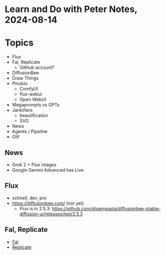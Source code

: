 # Learn and Do with Peter Notes, 2024-08-14

# Topics

- Flux
- Fal, Replicate
    - GitHub account?
- DiffusionBee
- Draw Things
- Pinokio
    - ComfyUI
    - flux-webui
    - Open WebUI
- Megaprompts vs GPTs
- Jankifiers
    - beautification
    - SVG
- News
- Agents / Pipeline
- Glif

## News

- Grok 2 + Flux images
- Google Gemini Advanced has Live

## Flux

- schnell, dev, pro
- https://diffusionbee.com/ (not yet)
    - Flux is in 2.5.3: https://github.com/divamgupta/diffusionbee-stable-diffusion-ui/releases/tag/2.5.3

## Fal, Replicate

- [Fal](https://fal.ai/)
- [Replicate](https://replicate.com/)

